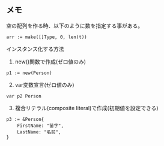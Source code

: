 ## メモ

空の配列を作る時、以下のように数を指定する事がある。
```
arr := make([]Type, 0, len(t))
```

インスタンス化する方法
1. new()関数で作成(ゼロ値のみ)
```
p1 := new(Person)
```
2. var変数宣言(ゼロ値のみ)
```
var p2 Person
```
3. 複合リテラル(composite literal)で作成(初期値を設定できる)
```
p3 := &Person{
    FirstName: "苗字",
    LastName: "名前",
}
```
